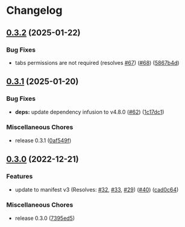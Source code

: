 # Changelog

## [0.3.2](https://github.com/fluid-project/uio-plus/compare/v0.3.1...v0.3.2) (2025-01-22)


### Bug Fixes

* tabs permissions are not required (resolves [#67](https://github.com/fluid-project/uio-plus/issues/67)) ([#68](https://github.com/fluid-project/uio-plus/issues/68)) ([5867b4d](https://github.com/fluid-project/uio-plus/commit/5867b4d66f88cbd33f6e74499aad41f9e3e883c5))

## [0.3.1](https://github.com/fluid-project/uio-plus/compare/v0.3.0...v0.3.1) (2025-01-20)


### Bug Fixes

* **deps:** update dependency infusion to v4.8.0 ([#62](https://github.com/fluid-project/uio-plus/issues/62)) ([1c17dc1](https://github.com/fluid-project/uio-plus/commit/1c17dc113318a4ca74027ab8453a473747292cf8))


### Miscellaneous Chores

* release 0.3.1 ([0af549f](https://github.com/fluid-project/uio-plus/commit/0af549f91f5666c2f41bca286a30b1490e387dda))

## [0.3.0](https://github.com/fluid-project/uio-plus/compare/v0.2.0...v0.3.0) (2022-12-21)


### Features

* update to manifest v3 (Resolves: [#32](https://github.com/fluid-project/uio-plus/issues/32), [#33](https://github.com/fluid-project/uio-plus/issues/33), [#29](https://github.com/fluid-project/uio-plus/issues/29)) ([#40](https://github.com/fluid-project/uio-plus/issues/40)) ([cad0c64](https://github.com/fluid-project/uio-plus/commit/cad0c6437e69996f8390aecbbb3bb5f0893a76df))


### Miscellaneous Chores

* release 0.3.0 ([7395ed5](https://github.com/fluid-project/uio-plus/commit/7395ed560fc9559830da58c7ad7b884ae20357e7))
